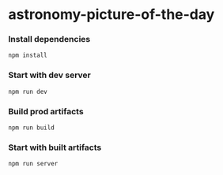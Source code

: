# astronomy-picture-of-the-day

### Install dependencies
`npm install`

### Start with dev server
`npm run dev`

### Build prod artifacts
`npm run build`

### Start with built artifacts
`npm run server`
